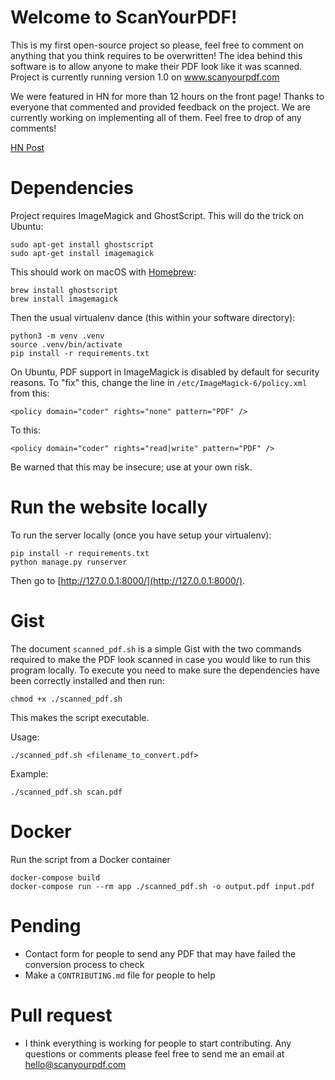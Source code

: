 # Welcome to ScanYourPDF!

This is my first open-source project so please, feel free to comment on anything that you think requires to be overwritten! The idea behind this software is to allow anyone to make their PDF look like it was scanned. Project is currently running version 1.0 on www.scanyourpdf.com

We were featured in HN for more than 12 hours on the front page! Thanks to everyone that commented and provided feedback on the project. We are currently working on implementing all of them. Feel free to drop of any comments!

[HN Post](https://news.ycombinator.com/item?id=23157408)




# Dependencies

Project requires ImageMagick and GhostScript. This will do the trick on Ubuntu:

```
sudo apt-get install ghostscript
sudo apt-get install imagemagick
```

This should work on macOS with [Homebrew](https://brew.sh/):

```
brew install ghostscript
brew install imagemagick
```

Then the usual virtualenv dance (this within your software directory):

```
python3 -m venv .venv
source .venv/bin/activate
pip install -r requirements.txt
```

On Ubuntu, PDF support in ImageMagick is disabled by default for security reasons. To "fix" this, change the line in `/etc/ImageMagick-6/policy.xml` from this:

```<policy domain="coder" rights="none" pattern="PDF" />```

To this:

```<policy domain="coder" rights="read|write" pattern="PDF" />```

Be warned that this may be insecure; use at your own risk.

# Run the website locally

To run the server locally (once you have setup your virtualenv):

```
pip install -r requirements.txt
python manage.py runserver
```

Then go to [http://127.0.0.1:8000/](http://127.0.0.1:8000/).

# Gist
The document `scanned_pdf.sh` is a simple Gist with the two commands required to make the PDF look scanned in case you would like to run this program locally. To execute you need to make sure the dependencies have been correctly installed and then run:
```
chmod +x ./scanned_pdf.sh
```
This makes the script executable.

Usage:
```
./scanned_pdf.sh <filename_to_convert.pdf>
```
Example:
```
./scanned_pdf.sh scan.pdf
```

# Docker

Run the script from a Docker container

```
docker-compose build
docker-compose run --rm app ./scanned_pdf.sh -o output.pdf input.pdf
```

# Pending
- Contact form for people to send any PDF that may have failed the conversion process to check
- Make a `CONTRIBUTING.md` file for people to help

# Pull request
- I think everything is working for people to start contributing. Any questions or comments please feel free to send me an email at hello@scanyourpdf.com
